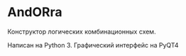 # AndORra
Конструктор логических комбинационных схем.

Написан на Python 3.
Графический интерфейс на PyQT4
